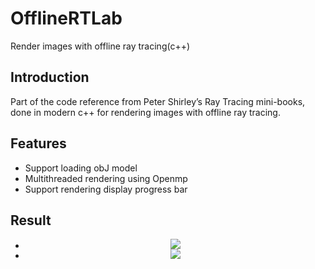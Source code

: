 # OfflineRTLab
Render images with offline ray tracing(c++)

## Introduction
Part of the code reference from Peter Shirley’s Ray Tracing mini-books, done in modern c++ for rendering images with offline ray tracing.

## Features
- Support loading obJ model
- Multithreaded rendering using Openmp
- Support rendering display progress bar

## Result
- <div align="center"><img src="https://cdn.jsdelivr.net/gh/shadow-lr/MdPictureHouse/cnblogs/img/OfflineRTLab/cornell-box.png"/></div>
- <div align="center"><img src="https://cdn.jsdelivr.net/gh/shadow-lr/MdPictureHouse/cnblogs/img/OfflineRTLab/book2-final.png"/></div>